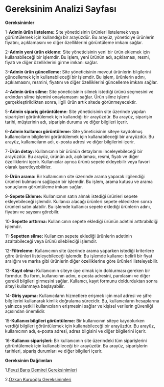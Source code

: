 # Gereksinim Analizi Sayfası

**Gereksinimler**

1-**Admin ürün listeleme:** Site yöneticisinin ürünleri listelemek veya görüntülemek için kullandığı bir arayüzdür. Bu arayüz, yöneticiye ürünlerin fiyatını, açıklamasını ve diğer özelliklerini görüntüleme imkanı sağlar.
 
2-**Admin yeni ürün ekleme:** Site yöneticisinin yeni bir ürün eklemek için kullanabileceği bir işlemdir. Bu işlem, yeni ürünün adı, açıklaması, resmi, fiyatı ve diğer özelliklerini girme imkanı sağlar.

3-**Admin ürün güncelleme:** Site yöneticisinin mevcut ürünlerin bilgilerini güncellemek için kullanabileceği bir işlemdir. Bu işlem, ürünlerin adını, açıklamasını, resmini, fiyatını ve diğer özelliklerini güncelleme imkanı sağlar.

4-**Admin ürün silme:** Site yöneticisinin silmek istediği ürünü seçmesini ve ardından silme işlemini onaylamasını sağlar. Ürün silme işlemi gerçekleştirildikten sonra, ilgili ürün artık sitede görünmeyecektir.

5-**Admin sipariş görüntüleme:** Site yöneticisinin site üzerinde yapılan siparişleri görüntülemek için kullandığı bir arayüzdür. Bu arayüz, siparişin tarihi, müşterinin adı, siparişin durumu ve diğer bilgileri içerir.

6-**Admin kullanıcı görüntüleme:** Site yöneticisinin siteye kaydolmuş kullanıcıların bilgilerini görüntülemek için kullanabileceği bir arayüzdür. Bu arayüz, kullanıcıların adı, e-posta adresi ve diğer bilgilerini içerir. 

7-**Ürün detay:** Kullanıcının bir ürünün detaylarını inceleyebileceği bir arayüzdür. Bu arayüz, ürünün adı, açıklaması, resmi, fiyatı ve diğer özelliklerini içerir. Kullanıcılar ayrıca ürünü sepete ekleyebilir veya favori olarak işaretleyebilirler. 

8-**Ürün arama:** Bir kullanıcının site üzerinde arama yaparak ilgilendiği ürünleri bulmasını sağlayan bir işlemdir. Bu işlem, arama kutusu ve arama sonuçlarını görüntüleme imkanı sağlar.

9-**Sepete Ekleme:** Kullanıcının satın almak istediği ürünleri sepete ekleyebileceği işlemdir. Kullanıcı alacağı ürünleri sepete ekledikten sonra ürünleri satın alabilir. Bu işlemde kullanıcı sepete eklediği ürünlerin adını, fiyatını ve sayısını görebilir.

10-**Sepette arttırma:** Kullanıcının sepete eklediği ürünün adetini arttırabildiği işlemdir. 

11-**Sepetten silme:** Kullanıcın sepete eklediği ürünlerin adetinin azaltabileceği veya ürünü silebileciği işlemdir.

12-**Filtreleme:** Kullanıcının site üzerinde arama yaparken istediği kriterlere göre ürünleri listeleyebileceği işlemdir. Bu işlemde kullanıcı belirli bir fiyat aralığını ve marka gibi ürünlerin diğer özelliklerine göre ürünleri listeleyebilir.

13-**Kayıt olma:** Kullanıcının siteye üye olmak için doldurması gereken bir formdur. Bu form, kullanıcının adını, e-posta adresini, parolasını ve diğer gerekli bilgileri girmesini sağlar. Kullanıcı, kayıt formunu doldurduktan sonra siteyi kullanmaya başlayabilir.

14-**Giriş yapma:** Kullanıcıların hizmetlere erişmek için mail adresi ve şifre bilgilerini kullanarak kimlik doğrulama sürecidir. Bu, kullanıcıların hesaplarına yalnızca yetkili kullanıcıların erişmesini sağlar ve kişisel verilerin güvenliği açısından önemlidir.

15-**Kullanıcı bilgileri görüntüleme:** Bir kullanıcının siteye kaydolurken verdiği bilgileri görüntülemek için kullanabileceği bir arayüzdür. Bu arayüz, kullanıcının adı, e-posta adresi, adres bilgisini ve diğer bilgilerini içerir.

16-**Kullanıcı siparişleri:** Bir kullanıcının site üzerindeki tüm siparişlerini görüntülemek için kullanabileceği bir arayüzdür. Bu arayüz, siparişlerin tarihleri, sipariş durumları ve diğer bilgileri içerir.

**Gereksinim Dağılımları**

1.[Fevzi Barış Demirel Gereksinimleri](FevziBarisGereksinim.md)

2.[Özkan Kuruoğlu Gereksinimleri](OzkanKuruogluGereksinim.md)
